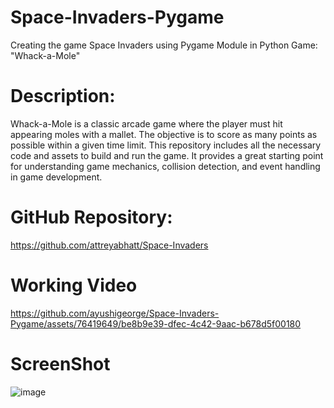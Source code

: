 # Space-Invaders-Pygame
Creating the game Space Invaders using Pygame Module in Python
Game: "Whack-a-Mole"

# Description:
Whack-a-Mole is a classic arcade game where the player must hit appearing moles with a mallet. The objective is to score as many points as possible within a given time limit.
This repository includes all the necessary code and assets to build and run the game. It provides a great starting point for understanding game mechanics, collision detection, and event handling in game development.

# GitHub Repository:
https://github.com/attreyabhatt/Space-Invaders

# Working Video


https://github.com/ayushigeorge/Space-Invaders-Pygame/assets/76419649/be8b9e39-dfec-4c42-9aac-b678d5f00180


# ScreenShot
![image](https://github.com/ayushigeorge/Space-Invaders-Pygame/assets/76419649/c721d0b0-89eb-412b-8c58-a7cbf0e7c296)
